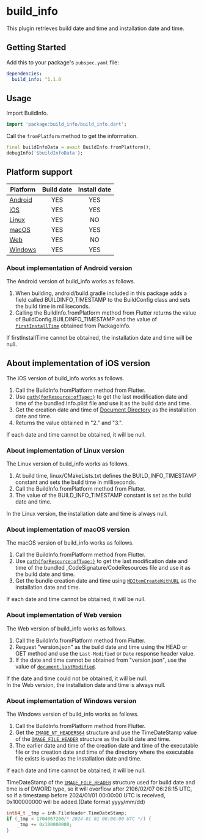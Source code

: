 # build_info

This plugin retrieves build date and time and installation date and time.

## Getting Started

Add this to your package's `pubspec.yaml` file:

```yaml
dependencies:
  build_info: ^1.1.0
```

## Usage

Import BuildInfo.

```dart
import 'package:build_info/build_info.dart';
```

Call the `fromPlatform` method to get the information.

```dart
final buildInfoData = await BuildInfo.fromPlatform();
debugInfo('$buildInfoData');
```

## Platform support

| Platform                                            | Build date | Install date |
| --------------------------------------------------- | :--------: | :----------: |
| [Android](#about-implementation-of-android-version) |    YES     |     YES      |
| [iOS](#about-implementation-of-ios-version)         |    YES     |     YES      |
| [Linux](#about-implementation-of-linux-version)     |    YES     |      NO      |
| [macOS](#about-implementation-of-macos-version)     |    YES     |     YES      |
| [Web](#about-implementation-of-web-version)         |    YES     |      NO      |
| [Windows](#about-implementation-of-windows-version) |    YES     |     YES      |

### About implementation of Android version

The Android version of build_info works as follows.

1. When building, android/build.gradle included in this package adds a field called BUILDINFO_TIMESTAMP to the BuildConfig class and sets the build time in milliseconds.
2. Calling the BuildInfo.fromPlatform method from Flutter returns the value of BuildConfig.BUILDINFO_TIMESTAMP and the value of [`firstInstallTime`][android-1] obtained from PackageInfo.

If firstInstallTime cannot be obtained, the installation date and time will be null.


## About implementation of iOS version

The iOS version of build_info works as follows.

1. Call the BuildInfo.fromPlatform method from Flutter.
2. Use [`path(forResource:ofType:)`][apple-1] to get the last modification date and time of the bundled Info.plist file and use it as the build date and time.
3. Get the creation date and time of [Document Directory][apple-2] as the installation date and time.
4. Returns the value obtained in "2." and "3.".

If each date and time cannot be obtained, it will be null.


### About implementation of Linux version

The Linux version of build_info works as follows.

1. At build time, linux/CMakeLists.txt defines the BUILD_INFO_TIMESTAMP constant and sets the build time in milliseconds.
2. Call the BuildInfo.fromPlatform method from Flutter.
3. The value of the BUILD_INFO_TIMESTAMP constant is set as the build date and time.

In the Linux version, the installation date and time is always null.


### About implementation of macOS version

The macOS version of build_info works as follows.

1. Call the BuildInfo.fromPlatform method from Flutter.
2. Use [`path(forResource:ofType:)`][apple-1] to get the last modification date and time of the bundled _CodeSignature/CodeResources file and use it as the build date and time.
3. Get the bundle creation date and time using [`MDItemCreateWithURL`][apple-3] as the installation date and time.

If each date and time cannot be obtained, it will be null.


### About implementation of Web version

The Web version of build_info works as follows.

1. Call the BuildInfo.fromPlatform method from Flutter.
2. Request "version.json" as the build date and time using the HEAD or GET method and use the `Last-Modified` or `Date` response header value.
3. If the date and time cannot be obtained from "version.json", use the value of [`document.lastModified`][web-1].

If the date and time could not be obtained, it will be null.  
In the Web version, the installation date and time is always null.


### About implementation of Windows version

The Windows version of build_info works as follows.

1. Call the BuildInfo.fromPlatform method from Flutter.
2. Get the [`IMAGE_NT_HEADERS64`][windows-1] structure and use the TimeDateStamp value of the [`IMAGE_FILE_HEADER`][windows-2] structure as the build date and time.
3. The earlier date and time of the creation date and time of the executable file or the creation date and time of the directory where the executable file exists is used as the installation date and time.

If each date and time cannot be obtained, it will be null.

TimeDateStamp of the [`IMAGE_FILE_HEADER`][windows-2] structure used for build date and time is of DWORD type, so it will overflow after 2106/02/07 06:28:15 UTC, so if a timestamp before 2024/01/01 00:00:00 UTC is received, 0x100000000 will be added.(Date format yyyy/mm/dd)

```c
int64_t _tmp = inh.FileHeader.TimeDateStamp;
if (_tmp < 1704067200/* 2024-01-01 00:00:00 UTC */) {
    _tmp += 0x100000000;
}
```

[android-1]: https://developer.android.com/reference/android/content/pm/PackageInfo#firstInstallTime
[apple-1]: https://developer.apple.com/documentation/foundation/bundle/1410989-path
[apple-2]: https://developer.apple.com/documentation/foundation/filemanager/searchpathdirectory/documentdirectory
[apple-3]: https://developer.apple.com/documentation/coreservices/1427034-mditemcreatewithurl
[web-1]: https://developer.mozilla.org/docs/Web/API/Document/lastModified
[windows-1]: https://learn.microsoft.com/windows/win32/api/winnt/ns-winnt-image_nt_headers64
[windows-2]: https://learn.microsoft.com/ja-jp/windows/win32/api/winnt/ns-winnt-image_file_header
